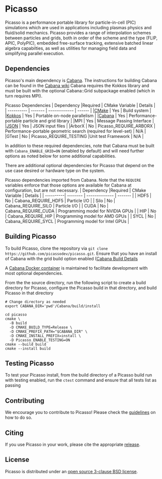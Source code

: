# Picasso

Picasso is a performance portable library for particle-in-cell (PIC) simulations
which are used in applications including plasmas physics and fluid/solid
mechanics. Picasso provides a range of interpolation schemes between
particles and grids, both in order of the scheme and the type
(FLIP, APIC, PolyPIC), embedded free-surface tracking, extensive batched 
linear algebra capabilties, as well as utilities for managing field data
and simplifying parallel execution.

## Dependencies

Picasso's main dependency is [Cabana](https://github.com/ECP-copa/Cabana).
The instructions for building Cabana can be found in the [Cabana wiki](https://github.com/ECP-copa/Cabana/wiki/1-Build-Instructions)
Cabana requires the Kokkos library and must be built with the optional Cabana::Grid
subpackage enabled (which in turn requires MPI).

Picasso Dependencies
| Dependency |Required | CMake Variable | Details |
| ---------- | ------- | -------------  | ------  |
|[CMake](https://cmake.org/download/)      | Yes     | Build system |
|[Kokkos](https://github.com/kokkos/kokkos)    | Yes      | Portable on-node parallelism |
|[Cabana](https://github.com/ECP-copa/Cabana) | Yes | Performance-portable particle and grid library |
|MPI | Yes | Message Passing Interface |
|[JSON](https://github.com/nlohmann/json) | Yes | JSON input files |
|ArborX | No | Picasso_REQUIRE_ARBORX | Performance-portable geometric search (required for level-set) | N/A |
|GTest | No | Picasso_REQUIRE_TESTING |Unit test Framework | N/A |

In addition to these required dependencies, note that Cabana must be built with
`Cabana_ENABLE_GRID=ON` (enabled by default) and will need further options as noted below for some additional capabilities.

There are additional optional dependencies for Picasso that depend on the 
use case desired or hardware type on the system.

Picasso dependencies imported from Cabana. Note that the `REQUIRE` variables enforce that those options are
available for Cabana at configuration, but are not necessary.
| Dependency |Required | CMake Variable | Details |
| ----------| -------- | -------------- | -------  |
| HDF5 | No | Cabana_REQUIRE_HDF5 | Particle I/O |
| Silo | No | Cabana_REQUIRE_SILO | Particle I/O |
| CUDA | No | Cabana_REQUIRE_CUDA | Programming model for NVIDIA GPUs |
| HIP  | No | Cabana_REQUIRE_HIP  | Programming model for AMD GPUs |
| SYCL | No | Cabana_REQUIRE_SYCL | Programming model for Intel GPUs |

## Building Picasso

To build Picasso, clone the repository via
`git clone https://github.com/picassodev/picasso.git`. Ensure that
you have an install of Cabana with the grid build option
enabled ([Cabana Build Details](https://github.com/ECP-copa/Cabana/wiki/1-Build-Instructions)

A [Cabana Docker container](https://github.com/ECP-copa/Cabana/pkgs/container/cabana)
is maintained to facilitate development with most optional dependencies.

From the the source directory, run the following script to create
a build directory for Picasso, configure the Picasso build in that
directory, and build Picasso in that directory

```
# Change directory as needed
export CABANA_DIR='pwd'/Cabana/build/install

cd picasso
cmake \
  -B build
  -D CMAKE_BUILD_TYPE=Release \
  -D CMAKE_PREFIX_PATH="$CABANA_DIR" \
  -D CMAKE_INSTALL_PREFIX=install \
  -D Picasso_ENABLE_TESTING=ON
cmake --build build
cmake --install build
```

## Testing Picasso

To test your Picasso install, from the build directory of a Picasso
build run with testing enabled, run the `ctest` command and ensure
that all tests list as passing

## Contributing

We encourage you to contribute to Picasso! Please check the
[guidelines](CONTRIBUTING.md) on how to do so.

## Citing

If you use Picasso in your work, please cite the appropriate [release](https://doi.org/10.5281/zenodo.8309476).

## License

Picasso is distributed under an [open source 3-clause BSD license](LICENSE).
